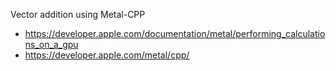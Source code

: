 Vector addition using Metal-CPP

- https://developer.apple.com/documentation/metal/performing_calculations_on_a_gpu
- https://developer.apple.com/metal/cpp/
